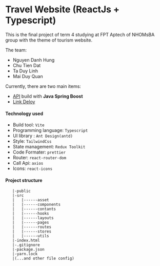# Travel Website (ReactJs + Typescript)

This is the final project of term 4 studying at FPT Aptech of NHOMsBA group with the theme of tourism website.

The team:

- Nguyen Danh Hung
- Chu Tien Dat
- Ta Duy Linh
- Mai Duy Quan

Currently, there are two main items:

- [API]() build with **Java Spring Boost**
- [Link Deloy]()

#### Technology used

- Build tool: `Vite`
- Programming language: `Typescript`
- UI library : `Ant Design(antd)`
- Style: `TailwindCss`
- State management: `Redux Toolkit`
- Code Formater: `prettier`
- Router: `react-router-dom`
- Call Api: `axios`
- Icons: `react-icons`

#### Project structure

```text
   |-public
   |-src
   |   |------asset
   |   |------components
   |   |------contants
   |   |------hooks
   |   |------layouts
   |   |------pages
   |   |------routes
   |   |------stores
   |   |------utils
   |-index.html
   |-.gitignore
   |-package.json
   |-yarn.lock
   |(...and other file config)
```
